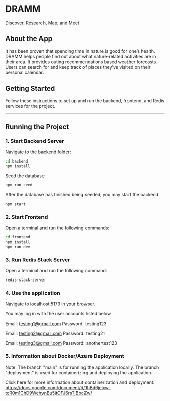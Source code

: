 # DRAMM
Discover, Research, Map, and Meet

## About the App

It has been proven that spending time in nature is good for one’s health. DRAMM helps people find out about what nature-related activities are in their area. It provides outing recommendations based weather forecasts. Users can search for and keep track of places they've visited on their personal calendar.

## Getting Started

Follow these instructions to set up and run the backend, frontend, and Redis services for the project.

---

## Running the Project

### 1. **Start Backend Server**

Navigate to the backend folder:

```bash
cd backend
npm install
```

Seed the database
```bash
npm run seed
```

After the database has finished being seeded, you may start the backend 
```bash
npm start
```

### 2. **Start Frontend**

Open a terminal and run the following commands:

```bash
cd frontend
npm install
npm run dev
```

### 3. **Run Redis Stack Server**

Open a terminal and run the following command:

```bash
redis-stack-server
```

### 4. **Use the application**

Navigate to localhost:5173 in your browser.

You may log in with the user accounts listed below.

Email: testing1@gmail.com
Password: testing123

Email: testing2@gmail.com
Password: testing21

Email: testing3@gmail.com
Password: anothertest123

### 5. Information about Docker/Azure Deployment

Note: The branch "main" is for running the application locally. The branch "deployment" is used for containerizing and deploying the application.

Click here for more information about containerization and deployment: https://docs.google.com/document/d/1hBd6jelxw-tcR0m1ChD9WchynBu5jtOFJ6rsTjBbcZw/